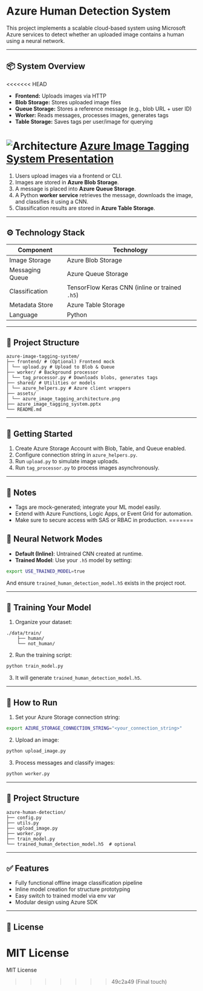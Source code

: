 # Azure Human Detection System

This project implements a scalable cloud-based system using Microsoft Azure services to detect whether an uploaded image contains a human using a neural network.

---

## 📦 System Overview

<<<<<<< HEAD
- **Frontend:** Uploads images via HTTP
- **Blob Storage:** Stores uploaded image files
- **Queue Storage:** Stores a reference message (e.g., blob URL + user ID)
- **Worker:** Reads messages, processes images, generates tags
- **Table Storage:** Saves tags per user/image for querying

![Architecture](https://github.com/user-attachments/assets/675d50e8-41a5-450b-822f-e620705306cb)
[Azure Image Tagging System Presentation](https://github.com/user-attachments/files/20062260/azure_image_tagging_system.pptx)
=======
1. Users upload images via a frontend or CLI.
2. Images are stored in **Azure Blob Storage**.
3. A message is placed into **Azure Queue Storage**.
4. A Python **worker service** retrieves the message, downloads the image, and classifies it using a CNN.
5. Classification results are stored in **Azure Table Storage**.


---

## ⚙️ Technology Stack

| Component        | Technology                 |
|------------------|-----------------------------|
| Image Storage    | Azure Blob Storage          |
| Messaging Queue  | Azure Queue Storage         |
| Classification   | TensorFlow Keras CNN (inline or trained `.h5`) |
| Metadata Store   | Azure Table Storage         |
| Language         | Python                      |

---


## 📁 Project Structure
```
azure-image-tagging-system/
├── frontend/ # (Optional) Frontend mock
│ └── upload.py # Upload to Blob & Queue
├── worker/ # Background processor
│ └── tag_processor.py # Downloads blobs, generates tags
├── shared/ # Utilities or models
│ └── azure_helpers.py # Azure client wrappers
├── assets/
│ └── azure_image_tagging_architecture.png
├── azure_image_tagging_system.pptx
└── README.md
```
---

## 🚀 Getting Started

1. Create Azure Storage Account with Blob, Table, and Queue enabled.
2. Configure connection string in `azure_helpers.py`.
3. Run `upload.py` to simulate image uploads.
4. Run `tag_processor.py` to process images asynchronously.

---

## 🧠 Notes

- Tags are mock-generated; integrate your ML model easily.
- Extend with Azure Functions, Logic Apps, or Event Grid for automation.
- Make sure to secure access with SAS or RBAC in production.
=======
## 🧠 Neural Network Modes

- **Default (Inline)**: Untrained CNN created at runtime.
- **Trained Model**: Use your `.h5` model by setting:

```bash
export USE_TRAINED_MODEL=true
```

And ensure `trained_human_detection_model.h5` exists in the project root.

---

## 🧪 Training Your Model

1. Organize your dataset:
```
./data/train/
    ├── human/
    └── not_human/
```

2. Run the training script:
```bash
python train_model.py
```

3. It will generate `trained_human_detection_model.h5`.

---

## 🚀 How to Run

1. Set your Azure Storage connection string:
```bash
export AZURE_STORAGE_CONNECTION_STRING="<your_connection_string>"
```

2. Upload an image:
```bash
python upload_image.py
```

3. Process messages and classify images:
```bash
python worker.py
```

---

## 📂 Project Structure

```
azure-human-detection/
├── config.py
├── utils.py
├── upload_image.py
├── worker.py
├── train_model.py
└── trained_human_detection_model.h5  # optional
```

---

## ✅ Features

- Fully functional offline image classification pipeline
- Inline model creation for structure prototyping
- Easy switch to trained model via env var
- Modular design using Azure SDK


---

## 📄 License


MIT License
=======
MIT License
>>>>>>> 49c2a49 (Final touch)
